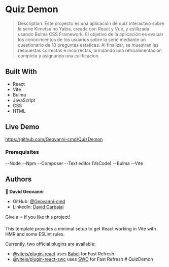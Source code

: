 # Quiz Demon

> Description.
  Este proyecto es una aplicación de quiz interactivo sobre la serie Kimetsu no Yaiba, creada con React y Vue, y estilizada usando Bulma CSS Framework. El objetivo de la aplicación es evaluar los conocimientos de los usuarios sobre la serie mediante un cuestionario de 10 preguntas estaticas. Al finalizar, se muestran las respuestas correctas e incorrectas, brindando una retroalimentación completa y asignando una calificacion.

## Built With
 - React
 - Vite
 - Bulma
 - JavaScript
 - CSS
 - HTML

## Live Demo
https://github.com/Geovanni-cmd/QuizDemon

### Prerequisites
--Node 
--Npm 
--Composer 
--Text editor (VsCode)
--Bulma
--Vite

## Authors

👤 **David Geovanni**

- GitHub: [@Geovanni-cmd](https://github.com/Geovanni-cmd)
- LinkedIn: [David Carbajal]([https://www.linkedin.com/in/user/](https://www.linkedin.com/in/david-carbajal-503545281/))

Give a ⭐️ if you like this project!


This template provides a minimal setup to get React working in Vite with HMR and some ESLint rules.

Currently, two official plugins are available:

- [@vitejs/plugin-react](https://github.com/vitejs/vite-plugin-react/blob/main/packages/plugin-react/README.md) uses [Babel](https://babeljs.io/) for Fast Refresh
- [@vitejs/plugin-react-swc](https://github.com/vitejs/vite-plugin-react-swc) uses [SWC](https://swc.rs/) for Fast Refresh
#   Q u i z D e m o n 
 
 
